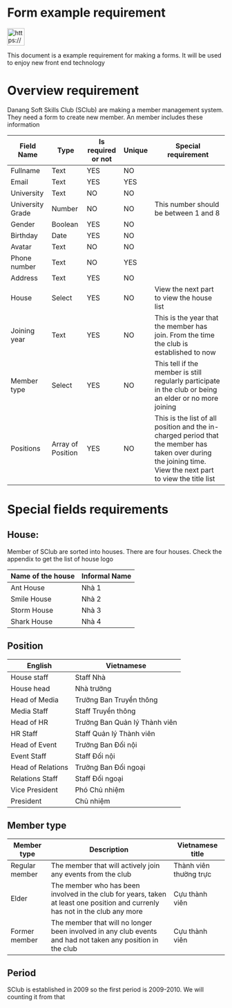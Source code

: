 # Form example requirement

<aside>
<img src="https://www.notion.so/icons/info-alternate_blue.svg" alt="https://www.notion.so/icons/info-alternate_blue.svg" width="40px" />

This document is a example requirement for making a forms. It will be used to enjoy new front end technology

</aside>

# Overview requirement

Danang Soft Skills Club (SClub) are making a member management system. They need a form to create new member. An member includes these information

| Field Name | Type | Is required or not | Unique | Special requirement |
| --- | --- | --- | --- | --- |
| Fullname | Text | YES | NO |  |
| Email | Text | YES | YES |  |
| University | Text | NO | NO |  |
| University Grade | Number | NO | NO | This number should be between 1 and 8 |
| Gender | Boolean | YES | NO |  |
| Birthday | Date | YES | NO |  |
| Avatar | Text | NO | NO |  |
| Phone number | Text | NO | YES |  |
| Address | Text | YES | NO |  |
| House | Select | YES | NO | View the next part to view the house list |
| Joining year | Text | YES | NO | This is the year that the member has join. From the time the club is established to now  |
| Member type | Select | YES | NO | This tell if the member is still regularly participate in the club or being an elder or no more joining |
| Positions | Array of Position | YES | NO | This is the list of all position and the in-charged period that the member has taken over during the joining time. View the next part to view the title list |

# Special fields requirements

## House:

Member of SClub are sorted into houses. There are four houses. Check the appendix to get the list of house logo

| Name of the house | Informal Name |
| --- | --- |
| Ant House | Nhà 1 |
| Smile House | Nhà 2 |
| Storm House | Nhà 3 |
| Shark House | Nhà 4 |

## Position

| English | Vietnamese |
| --- | --- |
| House staff | Staff Nhà |
| House head | Nhà trưởng |
| Head of Media | Trưởng Ban Truyền thông |
| Media Staff | Staff Truyền thông |
| Head of HR | Trưởng Ban Quản lý Thành viên |
| HR Staff | Staff Quản lý Thành viên |
| Head of Event | Trưởng Ban Đối nội |
| Event Staff | Staff Đối nội |
| Head of Relations | Trưởng Ban Đối ngoại |
| Relations Staff | Staff Đối ngoại |
| Vice President | Phó Chủ nhiệm |
| President | Chủ nhiệm |

## Member type

| Member type | Description | Vietnamese title |
| --- | --- | --- |
| Regular member | The member that will actively join any events from the club | Thành viên thường trực |
| Elder | The member who has been involved in the club for years, taken at least one position and currenly has not in the club any more | Cựu thành viên |
| Former member | The member that will no longer been involved in any club events and had not taken any position in the club | Cựu thành viên  |

## Period

SClub is established in 2009 so the first period is 2009-2010. We will counting it from that
